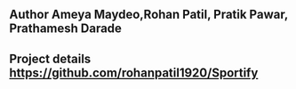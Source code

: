 ## Author Ameya Maydeo,Rohan Patil, Pratik Pawar, Prathamesh Darade <br/>
## Project details <a>https://github.com/rohanpatil1920/Sportify</a>
